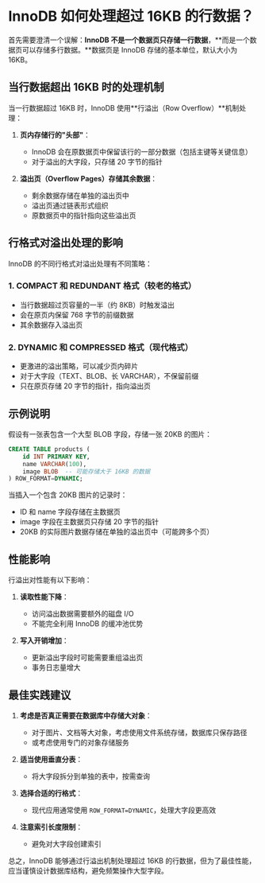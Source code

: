 # InnoDB 如何处理超过 16KB 的行数据？

首先需要澄清一个误解：**InnoDB 不是一个数据页只存储一行数据**，**而是一个数据页可以存储多行数据。**数据页是 InnoDB 存储的基本单位，默认大小为 16KB。

## 当行数据超出 16KB 时的处理机制

当一行数据超过 16KB 时，InnoDB 使用**行溢出（Row Overflow）**机制处理：

1. **页内存储行的"头部"**：
   - InnoDB 会在原数据页中保留该行的一部分数据（包括主键等关键信息）
   - 对于溢出的大字段，只存储 20 字节的指针

2. **溢出页（Overflow Pages）存储其余数据**：
   - 剩余数据存储在单独的溢出页中
   - 溢出页通过链表形式组织
   - 原数据页中的指针指向这些溢出页

## 行格式对溢出处理的影响

InnoDB 的不同行格式对溢出处理有不同策略：

### 1. **COMPACT 和 REDUNDANT 格式**（较老的格式）
- 当行数据超过页容量的一半（约 8KB）时触发溢出
- 会在原页内保留 768 字节的前缀数据
- 其余数据存入溢出页

### 2. **DYNAMIC 和 COMPRESSED 格式**（现代格式）
- 更激进的溢出策略，可以减少页内碎片
- 对于大字段（TEXT、BLOB、长 VARCHAR），不保留前缀
- 只在原页存储 20 字节的指针，指向溢出页

## 示例说明

假设有一张表包含一个大型 BLOB 字段，存储一张 20KB 的图片：

```sql
CREATE TABLE products (
    id INT PRIMARY KEY,
    name VARCHAR(100),
    image BLOB  -- 可能存储大于 16KB 的数据
) ROW_FORMAT=DYNAMIC;
```

当插入一个包含 20KB 图片的记录时：
- ID 和 name 字段存储在主数据页
- image 字段在主数据页只存储 20 字节的指针
- 20KB 的实际图片数据存储在单独的溢出页中（可能跨多个页）

## 性能影响

行溢出对性能有以下影响：

1. **读取性能下降**：
   - 访问溢出数据需要额外的磁盘 I/O
   - 不能完全利用 InnoDB 的缓冲池优势

2. **写入开销增加**：
   - 更新溢出字段时可能需要重组溢出页
   - 事务日志量增大

## 最佳实践建议

1. **考虑是否真正需要在数据库中存储大对象**：
   - 对于图片、文档等大对象，考虑使用文件系统存储，数据库只保存路径
   - 或考虑使用专门的对象存储服务

2. **适当使用垂直分表**：
   - 将大字段拆分到单独的表中，按需查询

3. **选择合适的行格式**：
   - 现代应用通常使用 `ROW_FORMAT=DYNAMIC`，处理大字段更高效

4. **注意索引长度限制**：
   - 避免对大字段创建索引

总之，InnoDB 能够通过行溢出机制处理超过 16KB 的行数据，但为了最佳性能，应当谨慎设计数据库结构，避免频繁操作大型字段。
